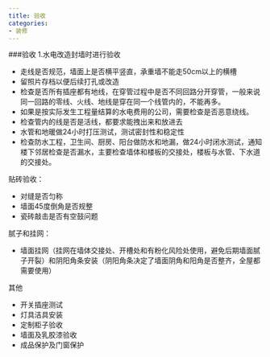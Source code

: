 ```yaml
---
title: 验收
categories:
- 装修
---
```

###验收
1.水电改造封墙时进行验收
- 走线是否规范，墙面上是否横平竖直，承重墙不能走50cm以上的横槽
- 留照片存档以便后续打孔或改造
- 检查是否所有插座都有地线，在穿管过程中是否不同回路分开穿管，一般来说同一回路的零线、火线、地线是穿在同一个线管内的，不能再多。
- 如果是按实际发生工程量结算的水电费用的公司，需要检查是否恶意绕线。
- 检查管内的线是否是活线，都要求能拽出来和放进去
- 水管和地暖做24小时打压测试，测试密封性和稳定性
- 检查防水工程，卫生间、厨房、阳台做防水和地漏，做24小时闭水测试，通知楼下邻居检查是否漏水，主要检查墙体和楼板的交接处，楼板与水管、下水道的交接处。


贴砖验收：
- 对缝是否匀称
- 墙面45度倒角是否规整
- 瓷砖敲击是否有空鼓问题

腻子和挂网：
- 墙面挂网（挂网在墙体交接处、开槽处和有粉化风险处使用，避免后期墙面腻子开裂）和阴阳角条安装（阴阳角条决定了墙面阴角和阳角是否整齐，全屋都需要使用）


其他
- 开关插座测试
- 灯具洁具安装
- 定制柜子验收
- 墙面及乳胶漆验收
- 成品保护及门窗保护

